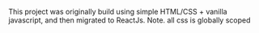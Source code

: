 
This project was originally build using simple HTML/CSS + vanilla javascript, and then migrated to ReactJs.
Note. all css is globally scoped
